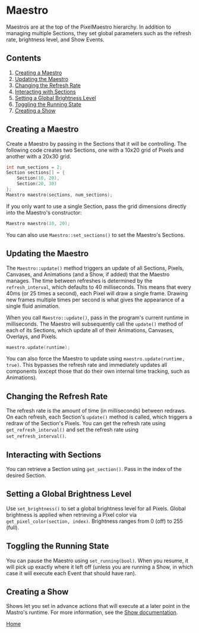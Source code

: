 # Maestro
Maestros are at the top of the PixelMaestro hierarchy. In addition to managing multiple Sections, they set global parameters such as the refresh rate, brightness level, and Show Events.

## Contents
1. [Creating a Maestro](#creating-a-maestro)
2. [Updating the Maestro](#updating-the-maestro)
3. [Changing the Refresh Rate](#changing-the-refresh-rate)
4. [Interacting with Sections](#interacting-with-sections)
5. [Setting a Global Brightness Level](#setting-a-global-brightness-level)
6. [Toggling the Running State](#toggling-the-running-state)
7. [Creating a Show](#creating-a-show)

## Creating a Maestro
Create a Maestro by passing in the Sections that it will be controlling. The following code creates two Sections, one with a 10x20 grid of Pixels and another with a 20x30 grid.
```c++
int num_sections = 2;
Section sections[] = {
	Section(10, 20),
	Section(20, 30)
};
Maestro maestro(sections, num_sections);
```

If you only want to use a single Section, pass the grid dimensions directly into the Maestro's constructor:
```c++
Maestro maestro(10, 20);
```

You can also use `Maestro::set_sections()` to set the Maestro's Sections.

## Updating the Maestro
The `Maestro::update()` method triggers an update of all Sections, Pixels, Canvases, and Animations (and a Show, if added) that the Maestro manages. The time between refreshes is determined by the `refresh_interval`, which defaults to 40 milliseconds. This means that every 40ms (or 25 times a second), each Pixel will draw a single frame. Drawing new frames multiple times per second is what gives the appearance of a single fluid animation.

When you call `Maestro::update()`, pass in the program's current runtime in milliseconds. The Maestro will subsequently call the `update()` method of each of its Sections, which update all of their Animations, Canvases, Overlays, and Pixels.
```c++
maestro.update(runtime);
```
You can also force the Maestro to update using `maestro.update(runtime, true)`. This bypasses the refresh rate and immediately updates all components (except those that do their own internal time tracking, such as Animations).

## Changing the Refresh Rate
The refresh rate is the amount of time (in milliseconds) between redraws. On each refresh, each Section's `update()` method is called, which triggers a redraw of the Section's Pixels. You can get the refresh rate using `get_refresh_interval()` and set the refresh rate using `set_refresh_interval()`.

## Interacting with Sections
You can retrieve a Section using `get_section()`. Pass in the index of the desired Section.

## Setting a Global Brightness Level
Use `set_brightness()` to set a global brightness level for all Pixels. Global brightness is applied when retrieving a Pixel color via `get_pixel_color(section, index)`. Brightness ranges from 0 (off) to 255 (full).

## Toggling the Running State
You can pause the Maestro using `set_running(bool)`. When you resume, it will pick up exactly where it left off (unless you are running a Show, in which case it will execute each Event that should have ran).

## Creating a Show
Shows let you set in advance actions that will execute at a later point in the Mastro's runtime. For more information, see the [Show documentation](show.md).

[Home](README.md)
